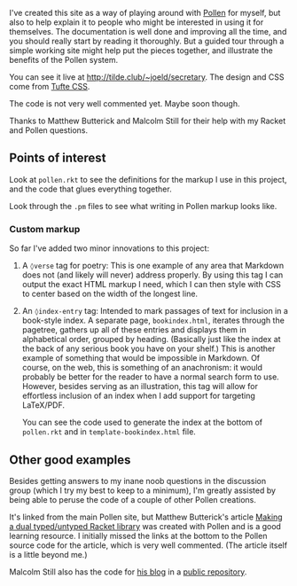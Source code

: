I've created this site as a way of playing around with [Pollen](http://pollenpub.com) for myself, but also to help explain it to people who might be interested in using it for themselves. The documentation is well done and improving all the time, and you should really start by reading it thoroughly. But a guided tour through a simple working site might help put the pieces together, and illustrate the benefits of the Pollen system.

You can see it live at <http://tilde.club/~joeld/secretary>. The design and CSS come from [Tufte CSS](http://www.daveliepmann.com/tufte-css/).

The code is not very well commented yet. Maybe soon though.

Thanks to Matthew Butterick and Malcolm Still for their help with my Racket and Pollen questions.

## Points of interest

Look at `pollen.rkt` to see the definitions for the markup I use in this project, and the code that glues everything together.

Look through the `.pm` files to see what writing in Pollen markup looks like.

### Custom markup

So far I've added two minor innovations to this project:

 1. A `◊verse` tag for poetry: This is one example of any area that Markdown does not (and likely will never) address properly. By using this tag I can output the exact HTML markup I need, which I can then style with CSS to center based on the width of the longest line.

 2. An `◊index-entry` tag: Intended to mark passages of text for inclusion in a book-style index. A separate page, `bookindex.html`, iterates through the pagetree, gathers up all of these entries and displays them in alphabetical order, grouped by heading. (Basically just like the index at the back of any serious book you have on your shelf.) This is another example of something that would be impossible in Markdown. Of course, on the web, this is something of an anachronism: it would probably be better for the reader to have a normal search form to use. However, besides serving as an illustration, this tag will allow for effortless inclusion of an index when I add support for targeting LaTeX/PDF.

     You can see the code used to generate the index at the bottom of `pollen.rkt` and in `template-bookindex.html` file.

## Other good examples

Besides getting answers to my inane noob questions in the discussion group (which I try my best to keep to a minimum), I'm greatly assisted by being able to peruse the code of a couple of other Pollen creations.

It's linked from the main Pollen site, but Matthew Butterick's article [Making a dual typed/untyped Racket library](http://unitscale.com/mb/technique/dual-typed-untyped-library.html) was created with Pollen and is a good learning resource. I initially missed the links at the bottom to the Pollen source code for the article, which is very well commented. (The article itself is a little beyond me.)

Malcolm Still also has the code for [his blog](http://mstill.io) in a [public repository](https://github.com/malcolmstill/mstill.io).
